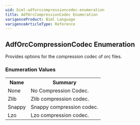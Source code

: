 ```yaml
---
uid: biml-adforccompressioncodec-enumeration
title: AdfOrcCompressionCodec Enumeration
varigenceProduct: Biml Language
varigenceArticleType: Reference
---
```


## AdfOrcCompressionCodec Enumeration<div class="LanguageSummary"><div class ="SummaryItem">Provides options for the compression codec of orc files.</div></div><div class="EnumValueGroup">### Enumeration Values<table id="EnumValue" class="MemberList"><tbody><tr><th class="MemberNameColumnHeader">Name</th><th class="MemberSummaryColumnHeader">Summary</th></tr><tr class="cd0"><td class="MemberName">None</td><td class="MemberSummary"><div class ="SummaryItem">No Compression Codec.</div></td></tr><tr class="cd1"><td class="MemberName">Zlib</td><td class="MemberSummary"><div class ="SummaryItem">Zlib compression codec.</div></td></tr><tr class="cd0"><td class="MemberName">Snappy</td><td class="MemberSummary"><div class ="SummaryItem">Snappy compression codec.</div></td></tr><tr class="cd1"><td class="MemberName">Lzo</td><td class="MemberSummary"><div class ="SummaryItem">Lzo compression codec.</div></td></tr></tbody></table></div>